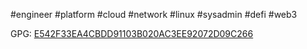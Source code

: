 #engineer #platform #cloud #network #linux #sysadmin #defi #web3

GPG: [E542F33EA4CBDD91103B020AC3EE92072D09C266](https://keys.openpgp.org/vks/v1/by-fingerprint/E542F33EA4CBDD91103B020AC3EE92072D09C266)

<!--
**tepzilon/tepzilon** is a ✨ _special_ ✨ repository because its `README.md` (this file) appears on your GitHub profile.

Here are some ideas to get you started:

- 🔭 I’m currently working on ...
- 🌱 I’m currently learning ...
- 👯 I’m looking to collaborate on ...
- 🤔 I’m looking for help with ...
- 💬 Ask me about ...
- 📫 How to reach me: ...
- 😄 Pronouns: ...
- ⚡ Fun fact: ...
-->
